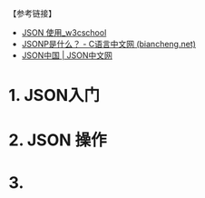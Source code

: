 【参考链接】
- [JSON 使用_w3cschool](https://www.w3cschool.cn/json/json-eval.html)
- [JSONP是什么？ - C语言中文网 (biancheng.net)](https://c.biancheng.net/json/what-is-jsonp.html)
- [JSON中国 | JSON中文网](https://json.org.cn/)

# 1. JSON入门






# 2. JSON 操作






# 3. 
